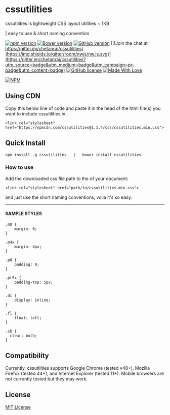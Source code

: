 # cssutilities

cssutilities is lightweight CSS layout utilities ~ 1KB

| easy to use & short naming convention

[![npm version](https://badge.fury.io/js/cssutilities.svg)](https://badge.fury.io/js/cssutilities) [![Bower version](https://badge.fury.io/bo/cssutilities.svg)](https://badge.fury.io/bo/cssutilities) [![GitHub version](https://badge.fury.io/gh/chetanraj%2Fcssutilities.svg)](https://badge.fury.io/gh/chetanraj%2Fcssutilities) [![Join the chat at https://gitter.im/chetanraj/cssutilities](https://img.shields.io/gitter/room/nwjs/nw.js.svg)](https://gitter.im/chetanraj/cssutilities?utm_source=badge&utm_medium=badge&utm_campaign=pr-badge&utm_content=badge) [![GitHub license](https://img.shields.io/badge/license-MIT-brightgreen.svg)](https://github.com/chetanraj/cssutilities/blob/master/LICENSE.md) [![Made With Love](https://img.shields.io/badge/Made%20With-Love-orange.svg)](https://github.com/chetanraj/cssutilities)

[![NPM](https://nodei.co/npm/cssutilities.png)](https://nodei.co/npm/cssutilities/)

## Using CDN

Copy this below line of code and paste it in the head of the html file(s) you want to include cssutilities in.

```
<link rel="stylesheet" href="https://npmcdn.com/cssutilities@1.1.4/css/cssutilities.min.css">
```

## Quick Install
```
npm install -g cssutilities   |   bower install cssutilities
```

### How to use

Add the downloaded css file path to the <head> of your document:

```
<link rel="stylesheet" href="path/to/cssutilities.min.css">
```

and just use the short naming conventions, voila it's so easy.

---

#### SAMPLE STYLES

```
.m0 {
	margin: 0;
}

.m4x {
	margin: 4px;
}

.p0 {
	padding: 0;
}

.pt5x {
	padding-top: 5px;
}

.di {
	display: inline;
}

.fl {
	float: left;
}

.cb {
  clear: both;
}
```

## Compatibility

Currently, cssutilities supports Google Chrome (tested v48+), Mozilla Firefox (tested 44+), and Internet Explorer (tested 11+). Mobile browsers are not currently tested but they may work.

## License
[MIT License](LICENSE.md)
